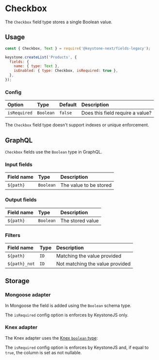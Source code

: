 <!--[meta]
section: api
subSection: field-types
title: Checkbox
[meta]-->

# Checkbox

The `Checkbox` field type stores a single Boolean value.

## Usage

```js
const { Checkbox, Text } = require('@keystone-next/fields-legacy');

keystone.createList('Products', {
  fields: {
    name: { type: Text },
    isEnabled: { type: Checkbox, isRequired: true },
  },
});
```

### Config

| Option       | Type      | Default | Description                      |
| :----------- | :-------- | :------ | :------------------------------- |
| `isRequired` | `Boolean` | `false` | Does this field require a value? |

The `Checkbox` field type doesn't support indexes or unique enforcement.

## GraphQL

`Checkbox` fields use the `Boolean` type in GraphQL.

### Input fields

| Field name | Type      | Description            |
| :--------- | :-------- | :--------------------- |
| `${path}`  | `Boolean` | The value to be stored |

### Output fields

| Field name | Type      | Description      |
| :--------- | :-------- | :--------------- |
| `${path}`  | `Boolean` | The stored value |

### Filters

| Field name    | Type | Description                     |
| :------------ | :--- | :------------------------------ |
| `${path}`     | `ID` | Matching the value provided     |
| `${path}_not` | `ID` | Not matching the value provided |

## Storage

### Mongoose adapter

In Mongoose the field is added using the `Boolean` schema type.

The `isRequired` config option is enforces by KeystoneJS only.

### Knex adapter

The Knex adapter uses the [Knex `boolean` type](https://knexjs.org/#Schema-boolean):

The `isRequired` config option is enforces by KeystoneJS and, if equal to `true`, the column is set as not nullable.
